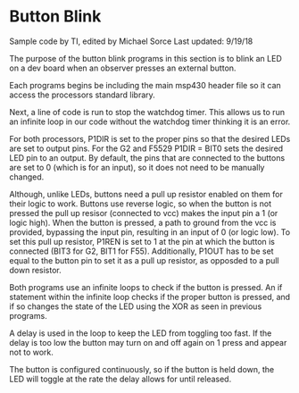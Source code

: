 # Button Blink

Sample code by TI, edited by Michael Sorce
Last updated: 9/19/18

The purpose of the button blink programs in this section is to blink an LED on a dev board when an observer presses an external button.

Each programs begins be including the main msp430 header file so it can access the processors standard library. 

Next, a line of code is run to stop the watchdog timer. This allows us to run an infinite loop in our code without the watchdog timer thinking it is an error.

For both processors, P1DIR is set to  the proper pins so that the desired LEDs are set to output pins. For the G2 and F5529 P1DIR = BIT0 sets the desired LED pin to an output. By default, the pins that are connected to the buttons are set to 0 (which is for an input), so it does not need to be manually changed.

Although, unlike LEDs, buttons need a pull up resistor enabled on them for their logic to work. Buttons use reverse logic, so when the button is not pressed the pull up resisor (connected to vcc) makes the input pin a 1 (or logic high). When the button is pressed, a path to ground from the vcc is provided, bypassing the input pin, resulting in an input of 0 (or logic low). To set this pull up resistor, P1REN is set to 1 at the pin at which the button is connected (BIT3 for G2, BIT1 for F55). Additionally, P1OUT has to be set equal to the button pin to set it as a pull up resistor, as opposded to a pull down resistor.

Both programs use an infinite loops to check if the button is pressed. An if statement within the infinite loop checks if the proper button is pressed, and if so changes the state of the LED using the XOR as seen in previous programs.

A delay is used in the loop to keep the LED from toggling too fast. If the delay is too low the button may turn on and off again on 1 press and appear not to work.

The button is configured continuously, so if the button is held down, the LED will toggle at the rate the delay allows for until released.
